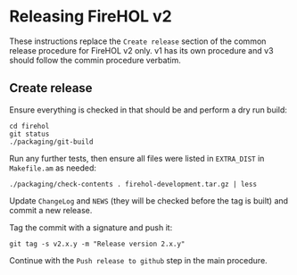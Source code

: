 # Releasing FireHOL v2

These instructions replace the `Create release` section of the common
release procedure for FireHOL v2 only. v1 has its own procedure and
v3 should follow the commin procedure verbatim.

## Create release

Ensure everything is checked in that should be and perform a dry run build:

~~~~
cd firehol
git status
./packaging/git-build
~~~~

Run any further tests, then ensure all files were listed in `EXTRA_DIST` in
`Makefile.am` as needed:

~~~~
./packaging/check-contents . firehol-development.tar.gz | less
~~~~

Update `ChangeLog` and `NEWS` (they will be checked before the tag is
built) and commit a new release.

Tag the commit with a signature and push it:

~~~~
git tag -s v2.x.y -m "Release version 2.x.y"
~~~~

Continue with the `Push release to github` step in the main procedure.
